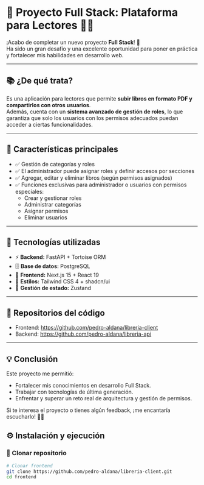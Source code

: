 # 🚀 Proyecto Full Stack: Plataforma para Lectores 📖✨  

¡Acabo de completar un nuevo proyecto **Full Stack**! 🎉  
Ha sido un gran desafío y una excelente oportunidad para poner en práctica y fortalecer mis habilidades en desarrollo web.  

---

## 📚 ¿De qué trata?  
Es una aplicación para lectores que permite **subir libros en formato PDF y compartirlos con otros usuarios**.  
Además, cuenta con un **sistema avanzado de gestión de roles**, lo que garantiza que solo los usuarios con los permisos adecuados puedan acceder a ciertas funcionalidades.  

---

## 🔹 Características principales  
- ✅ Gestión de categorías y roles  
- ✅ El administrador puede asignar roles y definir accesos por secciones  
- ✅ Agregar, editar y eliminar libros (según permisos asignados)  
- ✅ Funciones exclusivas para administrador o usuarios con permisos especiales:  
  - Crear y gestionar roles  
  - Administrar categorías  
  - Asignar permisos  
  - Eliminar usuarios  

---

## 🔧 Tecnologías utilizadas  
- ⚡ **Backend:** FastAPI + Tortoise ORM  
- 🗄 **Base de datos:** PostgreSQL  
- 🎨 **Frontend:** Next.js 15 + React 19  
- 💅 **Estilos:** Tailwind CSS 4 + shadcn/ui  
- 🔄 **Gestión de estado:** Zustand  

---

## 📂 Repositorios del código

- Frontend: https://github.com/pedro-aldana/libreria-client
- Backend: https://github.com/pedro-aldana/libreria-api

---

## 💡 Conclusión

Este proyecto me permitió:
- Fortalecer mis conocimientos en desarrollo Full Stack.
- Trabajar con tecnologías de última generación.
- Enfrentar y superar un reto real de arquitectura y gestión de permisos.

Si te interesa el proyecto o tienes algún feedback, ¡me encantaría escucharlo! 🚀📖

## ⚙️ Instalación y ejecución  

### 🔹 Clonar repositorio  
```bash
# Clonar frontend
git clone https://github.com/pedro-aldana/libreria-client.git
cd frontend


